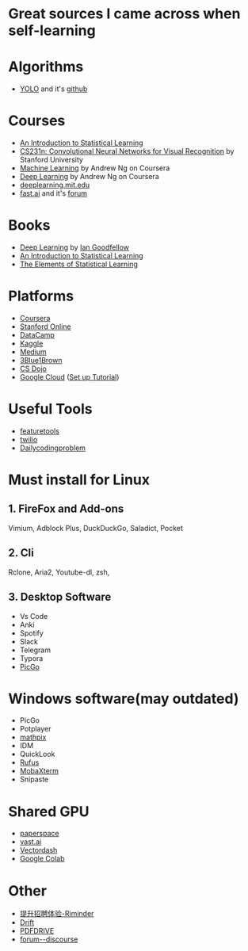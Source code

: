 # Great sources I came across when self-learning

# Algorithms
* [YOLO](https://pjreddie.com/darknet/yolo/) and it's [github](https://github.com/AlexeyAB/darknet)

# Courses
* [An Introduction to Statistical Learning](http://www-bcf.usc.edu/~gareth/ISL/)
* [CS231n: Convolutional Neural Networks for Visual Recognition](http://cs231n.stanford.edu/) by Stanford University
* [Machine Learning](https://www.coursera.org/learn/machine-learning) by Andrew Ng on Coursera
* [Deep Learning](https://www.coursera.org/specializations/deep-learning) by Andrew Ng on Coursera
* [deeplearning.mit.edu](https://deeplearning.mit.edu/)
* [fast.ai](https://www.fast.ai/) and it's [forum](https://forums.fast.ai/)

# Books
* [Deep Learning](https://github.com/janishar/mit-deep-learning-book-pdf) by [Ian Goodfellow](http://www.iangoodfellow.com/)
* [An Introduction to Statistical Learning](https://www-bcf.usc.edu/~gareth/ISL/)
* [The Elements of 
Statistical Learning](https://web.stanford.edu/~hastie/ElemStatLearn/)


# Platforms
* [Coursera](https://www.coursera.org/)
* [Stanford Online](https://online.stanford.edu/courses)
* [DataCamp](https://www.datacamp.com/)
* [Kaggle](https://www.kaggle.com/)
* [Medium](https://medium.com/)
* [3Blue1Brown](https://www.youtube.com/channel/UCYO_jab_esuFRV4b17AJtAw)
* [CS Dojo](https://www.youtube.com/channel/UCxX9wt5FWQUAAz4UrysqK9A)
* [Google Cloud](https://cloud.google.com/) ([Set up Tutorial](https://github.com/cs231n/gcloud))

# Useful Tools
* [featuretools](https://www.featuretools.com/)
* [twilio](https://www.twilio.com)
* [Dailycodingproblem](https://www.dailycodingproblem.com/)

# Must install for Linux
## 1. FireFox and Add-ons
Vimium, Adblock Plus, DuckDuckGo, Saladict, Pocket
## 2. Cli
Rclone, Aria2, Youtube-dl, zsh,
## 3. Desktop Software
* Vs Code
* Anki
* Spotify
* Slack
* Telegram
* Typora
* [PicGo](https://github.com/Molunerfinn/PicGo)

# Windows software(may outdated)
* PicGo
* Potplayer
* [mathpix](https://mathpix.com/)
* IDM
* QuickLook
* [Rufus](https://rufus.ie)
* [MobaXterm](https://mobaxterm.mobatek.net/)
* Snipaste


# Shared GPU
* [paperspace](https://www.paperspace.com)
* [vast.ai](https://vast.ai/)
* [Vectordash](https://vectordash.com/)
* [Google Colab](https://colab.research.google.com/)

# 
# Other
* [提升招聘体验-Riminder](https://www.riminder.net/)
* [Drift](https://www.drift.com/)  
* [PDFDRIVE](https://www.pdfdrive.com/) 
* [forum--discourse](https://www.discourse.org/)
